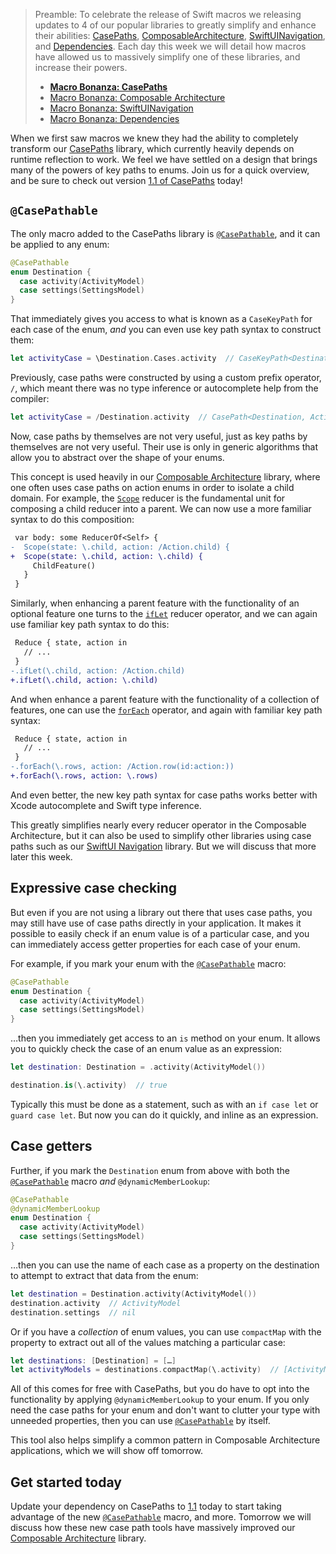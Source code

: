 > Preamble: To celebrate the release of Swift macros we releasing updates to 4 of our popular 
> libraries to greatly simplify and enhance their abilities: [CasePaths][case-paths-gh], 
> [ComposableArchitecture][tca-gh], [SwiftUINavigation][sui-nav-gh], and 
> [Dependencies][dependencies-gh]. Each day this week we will detail how macros have allowed us to 
> massively simplify one of these libraries, and increase their powers.
> * [**Macro Bonanza: CasePaths**](/blog/posts/117-macro-bonanza-case-paths)
> * [Macro Bonanza: Composable Architecture](/blog/posts/118-macro-bonanza-composable-architecture)
> * [Macro Bonanza: SwiftUINavigation](/blog/posts/119-macro-bonanza-swiftui-navigation)
> * [Macro Bonanza: Dependencies](/blog/posts/120-macro-bonanza-dependencies)

When we first saw macros we knew they had the ability to completely transform our 
[CasePaths][case-paths-gh] library, which currently heavily depends on runtime reflection to work. 
We feel we have settled on a design that brings many of the powers of key paths to enums. Join
us for a quick overview, and be sure to check out version [1.1 of CasePaths][case-paths-1.1] today!

## `@CasePathable`

The only macro added to the CasePaths library is [`@CasePathable`][casepathable-docs], and it can 
be applied to any enum:

```swift
@CasePathable
enum Destination {
  case activity(ActivityModel)
  case settings(SettingsModel)
}
```

That immediately gives you access to what is known as a `CaseKeyPath` for each case of the enum,
_and_ you can even use key path syntax to construct them:

```swift
let activityCase = \Destination.Cases.activity  // CaseKeyPath<Destination, ActivityModel>
```

Previously, case paths were constructed by using a custom prefix operator, `/`, which meant there 
was no type inference or autocomplete help from the compiler:

```swift
let activityCase = /Destination.activity  // CasePath<Destination, ActivityModel>
```

Now, case paths by themselves are not very useful, just as key paths by themselves are not very 
useful. Their use is only in generic algorithms that allow you to abstract over the shape of your
enums.

This concept is used heavily in our [Composable Architecture][tca-gh] library, where one often
uses case paths on action enums in order to isolate a child domain. For example, the 
[`Scope`][scope-docs] reducer is the fundamental unit for composing a child reducer into a parent.
We can now use a more familiar syntax to do this composition:

```diff
 var body: some ReducerOf<Self> {
-  Scope(state: \.child, action: /Action.child) {
+  Scope(state: \.child, action: \.child) {
     ChildFeature()
   }
 }
```

Similarly, when enhancing a parent feature with the functionality of an optional feature one turns
to the [`ifLet`][iflet-docs] reducer operator, and we can again use familiar key path syntax to do 
this:

```diff
 Reduce { state, action in 
   // ...
 }
-.ifLet(\.child, action: /Action.child)
+.ifLet(\.child, action: \.child)
```

And when enhance a parent feature with the functionality of a collection of features, one
can use the [`forEach`][foreach-docs] operator, and again with familiar key path syntax:

```diff
 Reduce { state, action in 
   // ...
 }
-.forEach(\.rows, action: /Action.row(id:action:))
+.forEach(\.rows, action: \.rows)
```

And even better, the new key path syntax for case paths works better with Xcode autocomplete and 
Swift type inference.

This greatly simplifies nearly every reducer operator in the Composable Architecture, but it can
also be used to simplify other libraries using case paths such as our 
[SwiftUI Navigation][sui-nav-gh] library. But we will discuss that more later this week.

## Expressive case checking

But even if you are not using a library out there that uses case paths, you may still have 
use of case paths directly in your application. It makes it possible to easily check if an enum
value is of a particular case, and you can immediately access getter properties for each case of 
your enum.

For example, if you mark your enum with the [`@CasePathable`][casepathable-docs] macro: 

```swift
@CasePathable
enum Destination {
  case activity(ActivityModel)
  case settings(SettingsModel)
}
```

…then you immediately get access to an `is` method on your enum. It allows you to quickly check
the case of an enum value as an expression:

```swift
let destination: Destination = .activity(ActivityModel())

destination.is(\.activity)  // true
```

Typically this must be done as a statement, such as with an `if case let` or `guard case let`.
But now you can do it quickly, and inline as an expression.

## Case getters

Further, if you mark the `Destination` enum from above with both the 
[`@CasePathable`][casepathable-docs] macro _and_ `@dynamicMemberLookup`:

```swift
@CasePathable
@dynamicMemberLookup
enum Destination {
  case activity(ActivityModel)
  case settings(SettingsModel)
}
```

…then you can use the name of each case as a property on the destination to attempt to extract
that data from the enum:

```swift
let destination = Destination.activity(ActivityModel())
destination.activity  // ActivityModel
destination.settings  // nil
``` 

Or if you have a _collection_ of enum values, you can use `compactMap` with the property to extract
out all of the values matching a particular case:

```swift
let destinations: [Destination] = […]
let activityModels = destinations.compactMap(\.activity)  // [ActivityModel]
```

All of this comes for free with CasePaths, but you do have to opt into the functionality by applying
`@dynamicMemberLookup` to your enum. If you only need the case paths for your enum and don't want
to clutter your type with unneeded properties, then you can use [`@CasePathable`][casepathable-docs]
by itself.

This tool also helps simplify a common pattern in Composable Architecture applications, which we
will show off tomorrow.

## Get started today

Update your dependency on CasePaths to [1.1][case-paths-1.1] today to start taking advantage of
the new [`@CasePathable`][casepathable-docs] macro, and more. Tomorrow we will discuss how these new 
case path tools have massively improved our [Composable Architecture][tca-gh] library. 

[case-paths-1.1]: https://github.com/pointfreeco/swift-case-paths/releases/tag/1.1.0
[casepathable-docs]: https://pointfreeco.github.io/swift-case-paths/main/documentation/casepaths/swift59
[case-paths-gh]: http://github.com/pointfreeco/swift-case-paths
[tca-gh]: http://github.com/pointfreeco/swift-composable-architecture
[sui-nav-gh]: http://github.com/pointfreeco/swiftui-navigation
[dependencies-gh]: http://github.com/pointfreeco/swift-dependencies 
[case-paths-gh]: http://github.com/pointfreeco/swift-case-paths
[tca-gh]: http://github.com/pointfreeco/swift-composable-architecture
[sui-nav-gh]: http://github.com/pointfreeco/swiftui-navigation
[dependencies-gh]: http://github.com/pointfreeco/swift-dependencies
[case-paths-gh]: http://github.com/pointfreeco/swift-case-paths
[case-paths-1.1]: https://github.com/pointfreeco/swift-case-paths/releases/tag/1.1.0
[scope-docs]: https://pointfreeco.github.io/swift-composable-architecture/main/documentation/composablearchitecture/scope
[foreach-docs]: https://pointfreeco.github.io/swift-composable-architecture/main/documentation/composablearchitecture/reducer/foreach(_:action:element:fileid:line:)
[iflet-docs]: https://pointfreeco.github.io/swift-composable-architecture/main/documentation/composablearchitecture/reducer/iflet(_:action:destination:fileid:line:)
